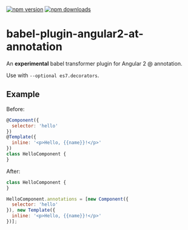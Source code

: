 [![npm version](https://img.shields.io/npm/v/babel-plugin-angular2-at-annotation.svg)](https://www.npmjs.org/package/babel-plugin-angular2-at-annotation)
[![npm downloads](https://img.shields.io/npm/dm/babel-plugin-angular2-at-annotation.svg)](https://www.npmjs.org/package/babel-plugin-angular2-at-annotation)

# babel-plugin-angular2-at-annotation

An **experimental** babel transformer plugin for Angular 2 @ annotation.

Use with `--optional es7.decorators`.

## Example

Before:

```js
@Component({
  selector: 'hello'
})
@Template({
  inline: '<p>Hello, {{name}}!</p>'
})
class HelloComponent {
}
```

After:

```js
class HelloComponent {
}

HelloComponent.annotations = [new Component({
  selector: 'hello'
}), new Template({
  inline: '<p>Hello, {{name}}!</p>'
})];
```

